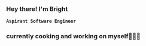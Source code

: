 ### Hey there! I'm Bright
**`Aspirant Software Engineer`**

<p align="center">
  <h3>currently cooking and working on myself👨🏾‍🍳</h3>
  
</p>

